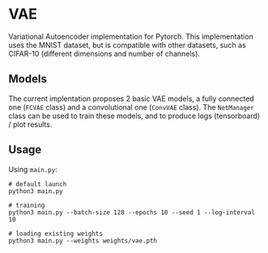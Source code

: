 # VAE
Variational Autoencoder implementation for Pytorch. This implementation uses the MNIST dataset, but is compatible with other datasets, such as CIFAR-10 (different dimensions and number of channels).

## Models
The current implentation proposes 2 basic VAE models, a fully connected one (`FCVAE` class) and a convolutional one (`ConvVAE` class). The `NetManager` class can be used to train these models, and to produce logs (tensorboard) / plot results.

## Usage
Using `main.py`:
```shell
# default launch
python3 main.py

# training
python3 main.py --batch-size 128 --epochs 10 --seed 1 --log-interval 10

# loading existing weights
python3 main.py --weights weights/vae.pth
``` 
